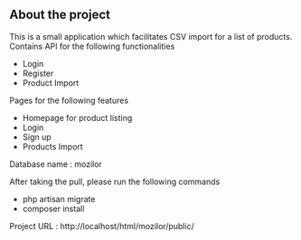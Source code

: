 ## About the project

This is a small application which facilitates CSV import for a list of products.
Contains API for the following functionalities
- Login
- Register
- Product Import

Pages for the following features
- Homepage for product listing
- Login
- Sign up
- Products Import

Database name : mozilor

After taking the pull, please run the following commands
- php artisan migrate
- composer install

Project URL : http://localhost/html/mozilor/public/










